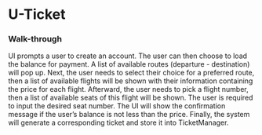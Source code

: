 # U-Ticket 

### Walk-through

UI prompts a user to create an account. The user can then choose to load the balance for payment. A list of available routes (departure - destination) will pop up. Next, the user needs to select their choice for a preferred route, then a list of available flights will be shown with their information containing the price for each flight. Afterward, the user needs to pick a flight number, then a list of available seats of this flight will be shown. The user is required to input the desired seat number. The UI will show the confirmation message if the user’s balance is not less than the price. Finally, the system will generate a corresponding ticket and store it into TicketManager.
